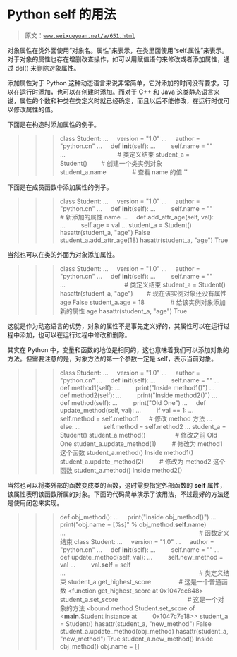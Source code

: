 # Python self 的用法

> 原文：[`www.weixueyuan.net/a/651.html`](http://www.weixueyuan.net/a/651.html)

对象属性在类外面使用“对象名。属性”来表示，在类里面使用“self.属性”来表示。对于对象的属性也存在增删改查操作，如可以用赋值语句来修改或者添加属性，通过 del() 来删除对象属性。

添加属性对于 Python 这种动态语言来说非常简单，它对添加的时间没有要求，可以在运行时添加，也可以在创建时添加。而对于 C++ 和 Java 这类静态语言来说，属性的个数和种类在类定义时就已经确定，而且以后不能修改，在运行时仅可以修改属性的值。

下面是在构造时添加属性的例子。

>>> class Student:
...     version = "1.0"
...     author = "python.cn"
...     def __init__(self):
...         self.name = ""
...                              # 类定义结束
>>> student_a = Student()        # 创建一个类实例对象
>>> student_a.name               # 查看 name 的值
''

下面是在成员函数中添加属性的例子。

>>> class Student:
...     version = "1.0"
...     author = "python.cn"
...     def __init__(self):
...         self.name = ""        # 新添加的属性 name
...     def add_attr_age(self, val):
...         self.age = val
...
>>> student_a = Student()
>>> hasattr(student_a, "age")
False
>>> student_a.add_attr_age(18)
>>> hasattr(student_a, "age")
True

当然也可以在类的外面为对象添加属性。

>>> class Student:
...     version = "1.0"
...     author = "python.cn"
...     def __init__(self):
...         self.name = ""
...                                  # 类定义结束
>>> student_a = Student()
>>> hasattr(student_a, "age")        # 现在该实例对象还没有属性 age
False
>>> student_a.age = 18               # 给该实例对象添加新的属性 age
>>> hasattr(student_a, "age")
True

这就是作为动态语言的优势，对象的属性不是事先定义好的，其属性可以在运行过程中添加，也可以在运行过程中修改和删除。

其实在 Python 中，变量和函数的地位是相同的，这也意味着我们可以添加对象的方法。但需要注意的是，对象方法的第一个参数一定是 self，表示当前对象。

>>> class Student:
...     version = "1.0"
...     author = "python.cn"
...     def __init__(self):
...         self.name = ""
...     def method1(self):
...         print("Inside method1()")
...     def method2(self):
...         print("Inside method2()")
...     def method(self):
...         print("Old One")
...     def update_method(self, val):
...         if val == 1:
...             self.method = self.method1      # 修改 method 方法
...         else:
...             self.method = self.method2
...
>>> student_a = Student()
>>> student_a.method()                 # 修改之前
Old One
>>> student_a.update_method(1)         # 修改为 method1 这个函数
>>> student_a.method()
Inside method1()
>>> student_a.update_method(2)         # 修改为 method2 这个函数
>>> student_a.method()
Inside method2()

当然也可以将类外部的函数变成类的函数，这时需要指定外部函数的 __self__ 属性，该属性表明该函数所属的对象。下面的代码简单演示了该用法，不过最好的方法还是使用闭包来实现。

>>> def obj_method():
...     print("Inside obj_method()")
...     print("obj.name = [%s]" % obj_method.__self__.name)
...                                                                             # 函数定义结束
>>> class Student:
...     version = "1.0"
...     author = "python.cn"
...     def __init__(self):
...         self.name = ""
...     def update_method(self, val):
...         self.new_method = val
...         val.__self__ = self
...                                                                             # 类定义结束
>>> student_a.get_highest_score                # 这是一个普通函数
<function get_highest_score at 0x1047cc848>
>>> student_a.set_score                                        # 这是一个对象的方法
<bound method Student.set_score of <__main__.Student instance at
        0x1047c7e18>>
>>> student_a = Student()
>>> hasattr(student_a, "new_method")
False
>>> student_a.update_method(obj_method)
>>> hasattr(student_a, "new_method")
True
>>> student_a.new_method()
Inside obj_method()
obj.name = []